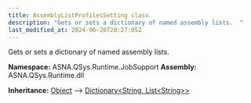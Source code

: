 ```yaml
---
title: AssemblyListProfilesSetting class
description: "Gets or sets a dictionary of named assembly lists.  "
last_modified_at: 2024-06-26T20:27:05Z
---
```


Gets or sets a dictionary of named assembly lists. 

**Namespace:** ASNA.QSys.Runtime.JobSupport
**Assembly:** ASNA.QSys.Runtime.dll

**Inheritance:** [Object](https://docs.microsoft.com/en-us/dotnet/api/system.object) --> [Dictionary\<String, List\<String\>\>](https://learn.microsoft.com/en-us/dotnet/api/system.collections.generic.dictionary-2?view=net-8.0)
<br>
<br>
